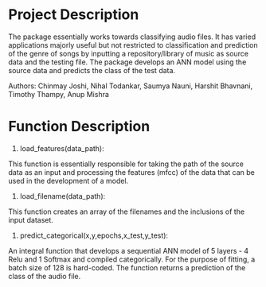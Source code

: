Project Description
===================

The package essentially works towards classifying audio files. It has
varied applications majorly useful but not restricted to classification
and prediction of the genre of songs by inputting a repository/library
of music as source data and the testing file. The package develops an
ANN model using the source data and predicts the class of the test data.

Authors: Chinmay Joshi, Nihal Todankar, Saumya Nauni, Harshit Bhavnani,
Timothy Thampy, Anup Mishra

Function Description
====================

1.  load\_features(data\_path):

This function is essentially responsible for taking the path of the
source data as an input and processing the features (mfcc) of the data
that can be used in the development of a model.

1.  load\_filename(data\_path):

This function creates an array of the filenames and the inclusions of
the input dataset.

1.  predict\_categorical(x,y,epochs,x\_test,y\_test):

An integral function that develops a sequential ANN model of 5 layers -
4 Relu and 1 Softmax and compiled categorically. For the purpose of
fitting, a batch size of 128 is hard-coded. The function returns a
prediction of the class of the audio file.

